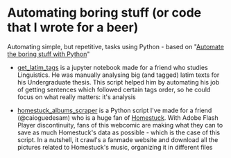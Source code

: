 # Automating boring stuff (or code that I wrote for a beer)
 Automating simple, but repetitive, tasks using Python - based on "[Automate the boring stuff with Python](https://g.co/kgs/5k2D27)"

- [get_latim_tags](https://github.com/vitor-mafra/automating_boring_stuff/blob/master/get_tags_latim.ipynb) is a jupyter notebook made for a friend who studies Linguistics. He was manually analysing big (and tagged) latim texts for his Undergraduate thesis. This script helped him by automating his job of getting sentences which followed certain tags order, so he could focus on what really matters: it's analysis

- [homestuck_albums_scraper](https://github.com/vitor-mafra/automating_boring_stuff/tree/master/homestuck_albums_scraper) is a Python script I've made for a friend (@caioguedesam) who is a huge fan of [Homestuck](https://www.homestuck.com/). With Adobe Flash Player discontinuity, fans of this webcomic are making what they can to save as much Homestuck's data as possible - which is the case of this script. In a nutshell, it crawl's a fanmade website and download all the pictures related to Homestuck's music, organizing it in different files
